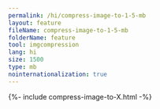 ```yaml
---
permalink: /hi/compress-image-to-1-5-mb
layout: feature
fileName: compress-image-to-1-5-mb
folderName: feature
tool: imgcompression
lang: hi
size: 1500
type: mb
nointernationalization: true
---
```

{%- include compress-image-to-X.html -%}       
